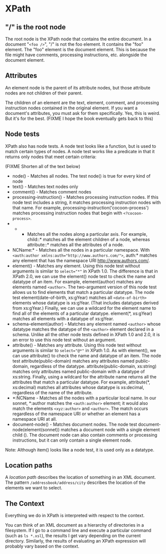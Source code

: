 # XPath

## "/" is the root node

The root node is the XPath node that contains the entire document. In a document "`<foo />`", "/" is not the foo element. It contains the "foo" element. The "foo" element is the document element. This is because the file might have comments, processing instructions, etc. alongside the document element.

## Attributes

An element node is the parent of its attribute nodes, but those attribute nodes are not children of their parent.

The children of an element are the text, element, comment, and processing instruction nodes contained in the original element. If you want a document's attributes, you must ask for them specifically. Yes, this is weird. But it's for the best. (FIXME I hope the book eventually gets back to this)

## Node tests

XPath also has node tests. A node test looks like a function, but is used to match certain types of nodes. A node test works like a predicate in that it returns only nodes that meet certain criteria:

(FIXME Shorten all of the text below)

- node() - Matches all nodes. The test node() is true for every kind of node
- text() - Matches text nodes only
- comment() - Matches comment nodes
- processing-instruction() - Matches processing instruction nodes. If this node test includes a string, it matches processing instruction nodes with that name. For example, processing-instruction('cocoon-process') matches processing instruction nodes that begin with `<?cocoon-process>`.
- * - Matches all the nodes along a particular axis. For example, child::* matches all the element children of a node, whereas attribute::* matches all the attributes of a node.
- NCName:* - Matches all the nodes in a particular namespace. With `<auth:author xmlns:auth="http://www.authors.com/">`, auth:* matches any element that has the namespace URI http://www.authors.com/.
- element() - Matches any element. Using this node test without arguments is similar to `select="*"` in XPath 1.0. The difference is that in XPath 2.0, we can use the element() node test to check the name and datatype of an item. For example, element(author) matches any elements named `<author>`. The two-argument version of this node test allows us to find elements that match a particular datatype. The node test element(date-of-birth, xs:gYear) matches all `<date-of-birth> `elements whose datatype is xs:gYear. (That includes datatypes derived from xs:gYear.) Finally, we can use a wildcard for the element name to find all of the elements of a particular datatype. element(*, xs:gYear) matches all elements with a datatype of xs:gYear.
- schema-element(author) - Matches any element named `<author>` whose datatype matches the datatype of the `<author>` element declared in a schema. Unlike all the other node tests defined in XPath 1.0 and 2.0, it is an error to use this node test without an argument.
- attribute() - Matches any attribute. Using this node test without arguments is similar to `select="@*"` in XPath 1.0. As with element(), we can use attribute() to check the name and datatype of an item. The node test attribute(public-domain) matches any attributes named public-domain, regardless of the datatype. attribute(public-domain, xs:string) matches only attributes named public-domain with a datatype of xs:string. Finally, using a wildcard for the attribute name returns all the attributes that match a particular datatype. For example, attribute(*, xs:decimal) matches all attributes whose datatype is xs:decimal, regardless of the name of the attribute.
- *:NCName - Matches all the nodes with a particular local name. In our sonnet, *:author matches the `<auth:author>` element; it would also match the elements `<xyz:author>` and `<author>`. The match occurs regardless of the namespace URI or whether an element has a namespace URI at all.
- document-node() - Matches document nodes. The node test document-node(element(sonnet)) matches a document node with a single element child (<sonnet>). The document node can also contain comments or processing instructions, but it can only contain a single element node.

Note: Although item() looks like a node test, it is used only as a datatype.

## Location paths

A _location path_ describes the location of something in an XML document. The pattern `/addressbook/address/city` describes the location of the elements we want to select.

## The Context

Everything we do in XPath is interpreted with respect to the context.

You can think of an XML document as a hierarchy of directories in a filesystem. If I go to a command line and execute a particular command (such as `ls *.xsl`), the results I get vary depending on the current directory. Similarly, the results of evaluating an XPath expression will probably vary based on the context.
